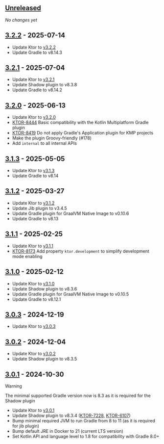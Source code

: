 <!--
The format is based on Keep a Changelog: https://keepachangelog.com/en/1.1.0/
-->

## [Unreleased]

*No changes yet*

## [3.2.2] - 2025-07-14

- Update Ktor to [v3.2.2](https://github.com/ktorio/ktor/releases/tag/3.2.2)
- Update Gradle to v8.14.3

## [3.2.1] - 2025-07-04

- Update Ktor to [v3.2.1](https://github.com/ktorio/ktor/releases/tag/3.2.1)
- Update Shadow plugin to v8.3.8
- Update Gradle to v8.14.2

## [3.2.0] - 2025-06-13

- Update Ktor to [v3.2.0](https://github.com/ktorio/ktor/releases/tag/3.2.0)
- [KTOR-8444] Basic compatibility with the Kotlin Multiplatform Gradle plugin
- [KTOR-8419] Do not apply Gradle's Application plugin for KMP projects
- Make the plugin Groovy-friendly (#178)
- Add `internal` to all internal APIs

[KTOR-8444]: https://youtrack.jetbrains.com/issue/KTOR-8444/
[KTOR-8419]: https://youtrack.jetbrains.com/issue/KTOR-8419/

## [3.1.3] - 2025-05-05

- Update Ktor to [v3.1.3](https://github.com/ktorio/ktor/releases/tag/3.1.3)
- Update Gradle to v8.14

## [3.1.2] - 2025-03-27

- Update Ktor to [v3.1.2](https://github.com/ktorio/ktor/releases/tag/3.1.2)
- Update Jib plugin to v3.4.5
- Update Gradle plugin for GraalVM Native Image to v0.10.6
- Update Gradle to v8.13

## [3.1.1] - 2025-02-25

- Update Ktor to [v3.1.1](https://github.com/ktorio/ktor/releases/tag/3.1.1)
- [KTOR-8173] Add property `ktor.development` to simplify development mode enabling

[KTOR-8173]: https://youtrack.jetbrains.com/issue/KTOR-8173/

## [3.1.0] - 2025-02-12

- Update Ktor to [v3.1.0](https://github.com/ktorio/ktor/releases/tag/3.1.0)
- Update Shadow plugin to v8.3.6 
- Update Gradle plugin for GraalVM Native Image to v0.10.5
- Update Gradle to v8.12.1

## [3.0.3] - 2024-12-19

- Update Ktor to [v3.0.3](https://github.com/ktorio/ktor/releases/tag/3.0.3)

## [3.0.2] - 2024-12-04

- Update Ktor to [v3.0.2](https://github.com/ktorio/ktor/releases/tag/3.0.2)
- Update Shadow plugin to v8.3.5

## [3.0.1] - 2024-10-30

> [!WARNING]
> The minimal supported Gradle version now is 8.3 as it is required for the Shadow plugin

- Update Ktor to [v3.0.1](https://github.com/ktorio/ktor/releases/tag/3.0.1)
- Update Shadow plugin to v8.3.4 ([KTOR-7228](https://youtrack.jetbrains.com/issue/KTOR-7228), [KTOR-6107](https://youtrack.jetbrains.com/issue/KTOR-6107))
- Bump minimal required JVM to run Gradle from 8 to 11 (as it is required for jib plugin)
- Bump default JRE in Docker to 21 (current LTS version)
- Set Kotlin API and language level to 1.8 for compatibility with Gradle 8.0+

[unreleased]: https://github.com/ktorio/ktor-build-plugins/compare/v3.2.2...main
[3.2.2]: https://github.com/ktorio/ktor-build-plugins/compare/v3.2.1...v3.2.2
[3.2.1]: https://github.com/ktorio/ktor-build-plugins/compare/v3.2.0...v3.2.1
[3.2.0]: https://github.com/ktorio/ktor-build-plugins/compare/v3.1.3...v3.2.0
[3.1.3]: https://github.com/ktorio/ktor-build-plugins/compare/v3.1.2...v3.1.3
[3.1.2]: https://github.com/ktorio/ktor-build-plugins/compare/v3.1.1...v3.1.2
[3.1.1]: https://github.com/ktorio/ktor-build-plugins/compare/v3.1.0...v3.1.1
[3.1.0]: https://github.com/ktorio/ktor-build-plugins/compare/v3.0.3...v3.1.0
[3.0.3]: https://github.com/ktorio/ktor-build-plugins/compare/v3.0.2...v3.0.3
[3.0.2]: https://github.com/ktorio/ktor-build-plugins/compare/v3.0.1...v3.0.2
[3.0.1]: https://github.com/ktorio/ktor-build-plugins/compare/v3.0.0...v3.0.1